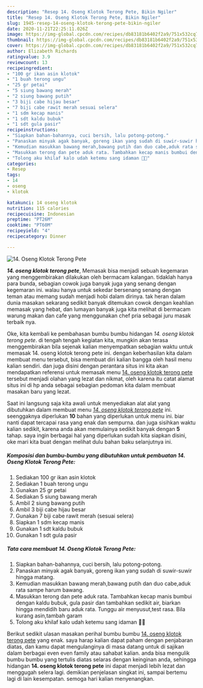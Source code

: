 ```yaml
---
description: "Resep 14. Oseng Klotok Terong Pete, Bikin Ngiler"
title: "Resep 14. Oseng Klotok Terong Pete, Bikin Ngiler"
slug: 1945-resep-14-oseng-klotok-terong-pete-bikin-ngiler
date: 2020-11-21T22:25:11.026Z
image: https://img-global.cpcdn.com/recipes/db83181b6402f2a9/751x532cq70/14-oseng-klotok-terong-pete-foto-resep-utama.jpg
thumbnail: https://img-global.cpcdn.com/recipes/db83181b6402f2a9/751x532cq70/14-oseng-klotok-terong-pete-foto-resep-utama.jpg
cover: https://img-global.cpcdn.com/recipes/db83181b6402f2a9/751x532cq70/14-oseng-klotok-terong-pete-foto-resep-utama.jpg
author: Elizabeth Richards
ratingvalue: 3.9
reviewcount: 13
recipeingredient:
- "100 gr ikan asin klotok"
- "1 buah terong ungu"
- "25 gr petai"
- "5 siung bawang merah"
- "2 siung bawang putih"
- "3 biji cabe hijau besar"
- "7 biji cabe rawit merah sesuai selera"
- "1 sdm kecap manis"
- "1 sdt kaldu bubuk"
- "1 sdt gula pasir"
recipeinstructions:
- "Siapkan bahan-bahannya, cuci bersih, lalu potong-potong."
- "Panaskan minyak agak banyak, goreng ikan yang sudah di suwir-suwir hingga matang."
- "Kemudian masukkan bawang merah,bawang putih dan duo cabe,aduk rata sampe harum bawang."
- "Masukkan terong dan pete aduk rata. Tambahkan kecap manis bumbui dengan kaldu bubuk, gula pasir dan tambahkan sedikit air, biarkan hingga mendidih baru aduk rata. Tunggu air menyusut,test rasa. Bila kurang asin,tambah garam"
- "Tolong aku khilaf kalo udah ketemu sang idaman 🤤🤤"
categories:
- Resep
tags:
- 14
- oseng
- klotok

katakunci: 14 oseng klotok 
nutrition: 115 calories
recipecuisine: Indonesian
preptime: "PT26M"
cooktime: "PT60M"
recipeyield: "4"
recipecategory: Dinner

---
```



![14. Oseng Klotok Terong Pete](https://img-global.cpcdn.com/recipes/db83181b6402f2a9/751x532cq70/14-oseng-klotok-terong-pete-foto-resep-utama.jpg)

<b><i>14. oseng klotok terong pete</i></b>, Memasak bisa menjadi sebuah kegemaran yang menggembirakan dilakukan oleh bermacam kalangan. tidaklah hanya para bunda, sebagian cowok juga banyak juga yang senang dengan kegemaran ini. walau hanya untuk sekedar bersenang senang dengan teman atau memang sudah menjadi hobi dalam dirinya. tak heran dalam dunia masakan sekarang sedikit banyak ditemukan cowok dengan keahlian memasak yang hebat, dan lumayan banyak juga kita melihat di bermacam warung makan dan cafe yang menggunakan chef pria sebagai juru masak terbaik nya.



Oke, kita kembali ke pembahasan bumbu bumbu hidangan <i>14. oseng klotok terong pete</i>. di tengah tengah kegiatan kita, mungkin akan terasa menggembirakan bila sejenak kalian menyempatkan sebagian waktu untuk memasak 14. oseng klotok terong pete ini. dengan keberhasilan kita dalam membuat menu tersebut, bisa membuat diri kalian bangga oleh hasil menu kalian sendiri. dan juga disini dengan perantara situs ini kita akan mendapatkan referensi untuk memasak menu <u>14. oseng klotok terong pete</u> tersebut menjadi olahan yang lezat dan nikmat, oleh karena itu catat alamat situs ini di hp anda sebagai sebagian pedoman kita dalam membuat masakan baru yang lezat.


Saat ini langsung saja kita awali untuk menyediakan alat alat yang dibutuhkan dalam membuat menu <u><i>14. oseng klotok terong pete</i></u> ini. seenggaknya diperlukan <b>10</b> bahan yang diperlukan untuk menu ini. biar nanti dapat tercapai rasa yang enak dan sempurna. dan juga sisihkan waktu kalian sedikit, karena anda akan memulainya sedikit banyak dengan <b>5</b> tahap. saya ingin berbagai hal yang diperlukan sudah kita siapkan disini, oke mari kita buat dengan melihat dulu bahan baku selanjutnya ini.

<!--inarticleads1-->

##### Komposisi dan bumbu-bumbu yang dibutuhkan untuk pembuatan 14. Oseng Klotok Terong Pete:

1. Sediakan 100 gr ikan asin klotok
1. Sediakan 1 buah terong ungu
1. Gunakan 25 gr petai
1. Sediakan 5 siung bawang merah
1. Ambil 2 siung bawang putih
1. Ambil 3 biji cabe hijau besar
1. Gunakan 7 biji cabe rawit merah (sesuai selera)
1. Siapkan 1 sdm kecap manis
1. Gunakan 1 sdt kaldu bubuk
1. Gunakan 1 sdt gula pasir




<!--inarticleads2-->

##### Tata cara membuat 14. Oseng Klotok Terong Pete:

1. Siapkan bahan-bahannya, cuci bersih, lalu potong-potong.
1. Panaskan minyak agak banyak, goreng ikan yang sudah di suwir-suwir hingga matang.
1. Kemudian masukkan bawang merah,bawang putih dan duo cabe,aduk rata sampe harum bawang.
1. Masukkan terong dan pete aduk rata. Tambahkan kecap manis bumbui dengan kaldu bubuk, gula pasir dan tambahkan sedikit air, biarkan hingga mendidih baru aduk rata. Tunggu air menyusut,test rasa. Bila kurang asin,tambah garam
1. Tolong aku khilaf kalo udah ketemu sang idaman 🤤🤤




Berikut sedikit ulasan masakan perihal bumbu bumbu <u>14. oseng klotok terong pete</u> yang enak. saya harap kalian dapat paham dengan penjabaran diatas, dan kamu dapat mengulanginya di masa datang untuk di sajikan dalam berbagai even even family atau sahabat kalian. anda bisa mengulik bumbu bumbu yang tertulis diatas selaras dengan keinginan anda, sehingga hidangan <b>14. oseng klotok terong pete</b> ini dapat menjadi lebih lezat dan menggugah selera lagi. demikian penjelasan singkat ini, sampai bertemu lagi di lain kesempatan. semoga hari kalian menyenangkan.
